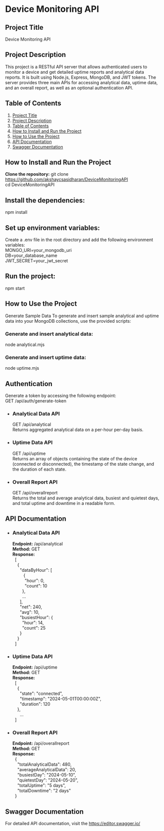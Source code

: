 # Device Monitoring API

## Project Title
  Device Monitoring API

## Project Description
  This project is a RESTful API server that allows authenticated users to monitor a device and get detailed uptime reports and analytical data reports. 
  It is built using Node.js, Express, MongoDB, and JWT tokens. The server provides three main APIs for accessing analytical data, uptime data, and an overall report, as well as an optional authentication API.

## Table of Contents
1. [Project Title](#project-title)
2. [Project Description](#project-description)
3. [Table of Contents](#table-of-contents)
4. [How to Install and Run the Project](#how-to-install-and-run-the-project)
5. [How to Use the Project](#how-to-use-the-project)
6. [API Documentation](#api-documentation)
7. [Swagger Documentation](#Swagger-documentation)


## How to Install and Run the Project
 **Clone the repository:** 
  git clone https://github.com/akshaycsasidharan/DeviceMonitoringAPI<br>
  cd DeviceMonitoringAPI

   
## Install the dependencies:
  npm install

## Set up environment variables:
  Create a .env file in the root directory and add the following environment variables:<br>
  MONGO_URI=your_mongodb_uri <br>
  DB=your_database_name <br>
  JWT_SECRET=your_jwt_secret

## Run the project:
  npm start

## How to Use the Project
  Generate Sample Data
  To generate and insert sample analytical and uptime data into your MongoDB collections, use the provided scripts:

### Generate and insert analytical data:
  node analytical.mjs

### Generate and insert uptime data:
  node uptime.mjs

## Authentication

  Generate a token by accessing the following endpoint:<br>
  GET /api/auth/generate-token
  
 *  ### Analytical Data API
    GET /api/analytical<br>
    Returns aggregated analytical data on a per-hour per-day basis.
  
  * ### Uptime Data API
    GET /api/uptime<br>
    Returns an array of objects containing the state of the device (connected or disconnected), the timestamp of the state change, and the duration of each state.
  
  * ### Overall Report API
    GET /api/overallreport<br>
    Returns the total and average analytical data, busiest and quietest days, and total uptime and downtime in a readable form.

## API Documentation
* ### Analytical Data API
    **Endpoint:** /api/analytical<br>
    **Method:** GET<br>
    **Response:**<br>
    &nbsp;&nbsp;[<br>
      &nbsp;&nbsp;&nbsp;&nbsp;{<br>
        &nbsp;&nbsp;&nbsp;&nbsp;&nbsp;&nbsp;"dataByHour": [<br>
         &nbsp;&nbsp;&nbsp;&nbsp;&nbsp;&nbsp;&nbsp;&nbsp; {<br>
           &nbsp;&nbsp;&nbsp;&nbsp;&nbsp;&nbsp;&nbsp;&nbsp;&nbsp;&nbsp;"hour": 0,<br>
            &nbsp;&nbsp;&nbsp;&nbsp;&nbsp;&nbsp;&nbsp;&nbsp;&nbsp;&nbsp;"count": 10<br>
         &nbsp;&nbsp;&nbsp;&nbsp;&nbsp;&nbsp;&nbsp;&nbsp;},<br>
          &nbsp;&nbsp;&nbsp;&nbsp;&nbsp;&nbsp;&nbsp;&nbsp;...<br>
        &nbsp;&nbsp;&nbsp;&nbsp;&nbsp;&nbsp;],<br>
        &nbsp;&nbsp;&nbsp;&nbsp;&nbsp;&nbsp;"net": 240,<br>
        &nbsp;&nbsp;&nbsp;&nbsp;&nbsp;&nbsp;"avg": 10,<br>
        &nbsp;&nbsp;&nbsp;&nbsp;&nbsp;&nbsp;"busiestHour": {<br>
        &nbsp;&nbsp;&nbsp;&nbsp;&nbsp;&nbsp;&nbsp;&nbsp;"hour": 14,<br>
        &nbsp;&nbsp;&nbsp;&nbsp;&nbsp;&nbsp;&nbsp;&nbsp;"count": 25<br>
        &nbsp;&nbsp;&nbsp;&nbsp;&nbsp;&nbsp;}<br>
      &nbsp;&nbsp;&nbsp;&nbsp;}<br>
   &nbsp;&nbsp;]<br>

* ### Uptime Data API
    **Endpoint:** /api/uptime<br>
    **Method:** GET<br>
    **Response:**<br>
    &nbsp;&nbsp;[<br>
      &nbsp;&nbsp;&nbsp;&nbsp;{<br>
        &nbsp;&nbsp;&nbsp;&nbsp;&nbsp;&nbsp;"state": "connected",<br>
        &nbsp;&nbsp;&nbsp;&nbsp;&nbsp;&nbsp;"timestamp": "2024-05-01T00:00:00Z",<br>
        &nbsp;&nbsp;&nbsp;&nbsp;&nbsp;&nbsp;"duration": 120<br>
      &nbsp;&nbsp;&nbsp;&nbsp;},<br>
      &nbsp;&nbsp;&nbsp;&nbsp;&nbsp;&nbsp;...<br>
    &nbsp;&nbsp;]<br>

* ### Overall Report API
    **Endpoint:** /api/overallreport<br>
    **Method:** GET<br>
    **Response:**<br>
    &nbsp;&nbsp;{<br>
      &nbsp;&nbsp;&nbsp;&nbsp;"totalAnalyticalData": 480,<br>
      &nbsp;&nbsp;&nbsp;&nbsp;"averageAnalyticalData": 20,<br>
      &nbsp;&nbsp;&nbsp;&nbsp;"busiestDay": "2024-05-10",<br>
      &nbsp;&nbsp;&nbsp;&nbsp;"quietestDay": "2024-05-20",<br>
      &nbsp;&nbsp;&nbsp;&nbsp;"totalUptime": "5 days",<br>
      &nbsp;&nbsp;&nbsp;&nbsp;"totalDowntime": "2 days"<br>
    &nbsp;&nbsp;}<br>

## Swagger Documentation
  For detailed API documentation, visit the https://editor.swagger.io/

